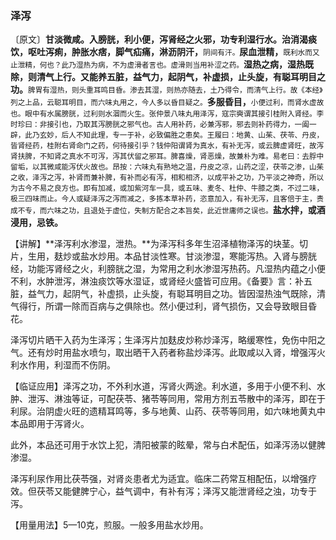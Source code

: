 ### 泽泻

〔原文〕**甘淡微咸。入膀胱，利小便，泻肾经之火邪，功专利湿行水。治消渴痰饮，呕吐泻痢，肿胀水痞，脚气疝痛，淋沥阴汗，**<small>阴间有汗。</small>**尿血泄精，**<small>既利水而又止泄精，何也？此乃湿热为病，不为虚滑者言也。虚滑则当用补涩之药。</small>**湿热之病，湿热既除，则清气上行。又能养五脏，益气力，起阴气，补虚损，止头旋，有聪耳明目之功。**<small>脾胃有湿热，则头重耳鸣目昏。渗去其湿，则热亦随去，土乃得令，而清气上行。故《本经》列之上品，云聪耳明目，而六味丸用之，今人多以昏目疑之。</small>**多服昏目，**<small>小便过利，而肾水虚故也。眼中有水属膀胱，过利则水涸而火生。张仲景八味丸用泽泻，寇宗奭谓其接引桂附入肾经。李时珍曰：非接引也，乃取其泻膀胱之邪气也。古人用补药，必兼泻邪，邪去则补药得力，一阖一辟，此乃玄妙，后人不知此理，专一于补，必致偏胜之患矣。王履曰：地黄、山茱、茯苓、丹皮，皆肾经药，桂附右肾命门之药，何待接引乎？钱仲阳谓肾为真水，有补无泻，或云脾虚肾旺，故泻肾扶脾，不知肾之真水不可泻，泻其伏留之邪耳。脾喜燥，肾恶燥，故兼朴为难。易老曰：去脬中留垢，以其微咸能泻伏火故也。昂按：六味丸有熟地之温，丹皮之凉，山药之涩，茯苓之渗，山茱之收，泽泻之泻，补肾而兼补脾，有补而必有泻，相和相济，以成平补之功，乃平淡之神奇，所以为古今不易之良方也。即有加减，或加紫河车一具，或五味、麦冬、杜仲、牛膝之类，不过二味，极三四味而止。今人或疑泽泻之泻而减之，多拣本草补药，恣意加入，有补无泻，且客倍于主，责成不专，而六味之功，且退处于虚位，失制方配合之本旨矣，此近世庸师之误也。</small>**盐水拌，或酒浸用，忌铁。**

【讲解】**泽泻利水渗湿，泄热。**为泽泻科多年生沼泽植物泽泻的块茎。切片，生用，麸炒或盐水炒用。本品甘淡性寒。甘淡渗湿，寒能泻热。入肾与膀胱经，功能泻肾经之火，利膀胱之湿，为常用之利水渗湿泻热药。凡湿热内蕴之小便不利，水肿泄泻，淋浊痰饮等水湿证，或肾经火盛皆可应用。《备要》言：补五脏，益气力，起阴气，补虚损，止头旋，有聪耳明目之功。皆因湿热浊气既除，清气得行，所谓一除而百病与之俱除也。然小便过利，肾气损伤，又会导致眼目昏花。

泽泻切片晒干入药为生泽泻；生泽泻片加麸皮炒称炒泽泻，略缓寒性，免伤中阳之气。还有炒时用盐水喷匀，取出晒干入药者称盐炒泽泻。此取咸以入肾，增强泻火利水作用，利湿而不伤阴。

【临证应用】泽泻之功，不外利水道，泻肾火两途。利水道，多用于小便不利、水肿、泄泻、淋浊等证，可配茯苓、猪苓等同用，常用方剂五苓散中的泽泻，即在于利尿。治阴虚火旺的遗精耳鸣等，多与地黄、山药、茯苓等同用，如六味地黄丸中本品即用于泻肾火。

此外，本品还可用于水饮上犯，清阳被蒙的眩晕，常与白术配伍，如泽泻汤以健脾渗湿。

泽泻利尿作用比茯苓强，对肾炎患者尤为适宜。临床二药常互相配伍，以增强疗效。但茯苓又能健脾宁心，益气调中，有补有泻；泽泻又能泄肾经之浊，功专于泻。

【用量用法】5—10克，煎服。一般多用盐水炒用。
